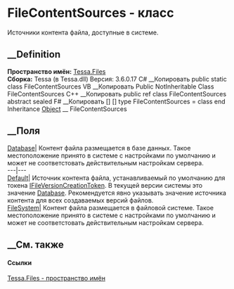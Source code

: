 # FileContentSources - класс
Источники контента файла, доступные в системе.
## __Definition
 **Пространство имён:** [Tessa.Files](N_Tessa_Files.htm)  
 **Сборка:** Tessa (в Tessa.dll) Версия: 3.6.0.17
C# __Копировать
     public static class FileContentSources
VB __Копировать
     Public NotInheritable Class FileContentSources
C++ __Копировать
     public ref class FileContentSources abstract sealed
F# __Копировать
     [<AbstractClassAttribute>]
    [<SealedAttribute>]
    type FileContentSources = class end
Inheritance
    [Object](https://learn.microsoft.com/dotnet/api/system.object) __ FileContentSources
##  __Поля
[Database](F_Tessa_Files_FileContentSources_Database.htm)|  Контент файла
размещается в базе данных. Такое местоположение принято в системе с
настройками по умолчанию и может не соответстовать действительным настройкам
сервера.  
---|---  
[Default](F_Tessa_Files_FileContentSources_Default.htm)|  Источник контента
файла, устанавливаемый по умолчанию для токена
[IFileVersionCreationToken](T_Tessa_Files_IFileVersionCreationToken.htm). В
текущей версии системы это значение
[Database](F_Tessa_Files_FileContentSources_Database.htm). Рекомендуется явно
указывать значение источника контента для всех создаваемых версий файлов.  
[FileSystem](F_Tessa_Files_FileContentSources_FileSystem.htm)|  Контент файла
размещается в файловой системе. Такое местоположение принято в системе с
настройками по умолчанию и может не соответстовать действительным настройкам
сервера.  
## __См. также
#### Ссылки
[Tessa.Files - пространство имён](N_Tessa_Files.htm)
